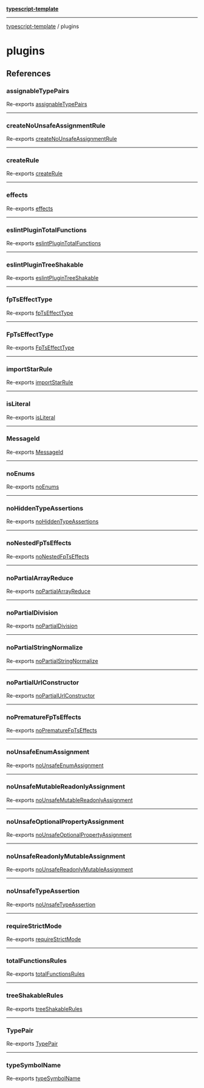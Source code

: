 [**typescript-template**](README.md)

---

[typescript-template](README.md) / plugins

# plugins

## References

### assignableTypePairs

Re-exports [assignableTypePairs](plugins/total-functions/rules/common.md#assignabletypepairs)

---

### createNoUnsafeAssignmentRule

Re-exports [createNoUnsafeAssignmentRule](plugins/total-functions/rules/unsafe-assignment-rule.md#createnounsafeassignmentrule)

---

### createRule

Re-exports [createRule](plugins/total-functions/rules/common.md#createrule)

---

### effects

Re-exports [effects](plugins/total-functions/rules/fp-ts.md#effects)

---

### eslintPluginTotalFunctions

Re-exports [eslintPluginTotalFunctions](plugins/total-functions/plugin.md#eslintplugintotalfunctions)

---

### eslintPluginTreeShakable

Re-exports [eslintPluginTreeShakable](plugins/tree-shakable/plugin.md#eslintplugintreeshakable)

---

### fpTsEffectType

Re-exports [fpTsEffectType](plugins/total-functions/rules/fp-ts.md#fptseffecttype-1)

---

### FpTsEffectType

Re-exports [FpTsEffectType](plugins/total-functions/rules/fp-ts.md#fptseffecttype)

---

### importStarRule

Re-exports [importStarRule](plugins/tree-shakable/rules/import-star.md#importstarrule)

---

### isLiteral

Re-exports [isLiteral](plugins/total-functions/rules/common.md#isliteral)

---

### MessageId

Re-exports [MessageId](plugins/total-functions/rules/unsafe-assignment-rule.md#messageid)

---

### noEnums

Re-exports [noEnums](plugins/total-functions/rules/no-enums.md#noenums)

---

### noHiddenTypeAssertions

Re-exports [noHiddenTypeAssertions](plugins/total-functions/rules/no-hidden-type-assertions.md#nohiddentypeassertions)

---

### noNestedFpTsEffects

Re-exports [noNestedFpTsEffects](plugins/total-functions/rules/no-nested-fp-ts-effects.md#nonestedfptseffects)

---

### noPartialArrayReduce

Re-exports [noPartialArrayReduce](plugins/total-functions/rules/no-partial-array-reduce.md#nopartialarrayreduce)

---

### noPartialDivision

Re-exports [noPartialDivision](plugins/total-functions/rules/no-partial-division.md#nopartialdivision)

---

### noPartialStringNormalize

Re-exports [noPartialStringNormalize](plugins/total-functions/rules/no-partial-string-normalize.md#nopartialstringnormalize)

---

### noPartialUrlConstructor

Re-exports [noPartialUrlConstructor](plugins/total-functions/rules/no-partial-url-constructor.md#nopartialurlconstructor)

---

### noPrematureFpTsEffects

Re-exports [noPrematureFpTsEffects](plugins/total-functions/rules/no-premature-fp-ts-effects.md#noprematurefptseffects)

---

### noUnsafeEnumAssignment

Re-exports [noUnsafeEnumAssignment](plugins/total-functions/rules/no-unsafe-enum-assignment.md#nounsafeenumassignment)

---

### noUnsafeMutableReadonlyAssignment

Re-exports [noUnsafeMutableReadonlyAssignment](plugins/total-functions/rules/no-unsafe-mutable-readonly-assignment.md#nounsafemutablereadonlyassignment)

---

### noUnsafeOptionalPropertyAssignment

Re-exports [noUnsafeOptionalPropertyAssignment](plugins/total-functions/rules/no-unsafe-optional-property-assignment.md#nounsafeoptionalpropertyassignment)

---

### noUnsafeReadonlyMutableAssignment

Re-exports [noUnsafeReadonlyMutableAssignment](plugins/total-functions/rules/no-unsafe-readonly-mutable-assignment.md#nounsafereadonlymutableassignment)

---

### noUnsafeTypeAssertion

Re-exports [noUnsafeTypeAssertion](plugins/total-functions/rules/no-unsafe-type-assertion.md#nounsafetypeassertion)

---

### requireStrictMode

Re-exports [requireStrictMode](plugins/total-functions/rules/require-strict-mode.md#requirestrictmode)

---

### totalFunctionsRules

Re-exports [totalFunctionsRules](plugins/total-functions/rules/rules.md#totalfunctionsrules)

---

### treeShakableRules

Re-exports [treeShakableRules](plugins/tree-shakable/rules/rules.md#treeshakablerules)

---

### TypePair

Re-exports [TypePair](plugins/total-functions/rules/common.md#typepair)

---

### typeSymbolName

Re-exports [typeSymbolName](plugins/total-functions/rules/common.md#typesymbolname)
